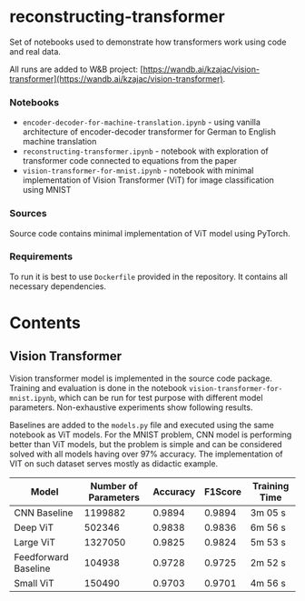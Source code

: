 # reconstructing-transformer

Set of notebooks used to demonstrate how transformers work using code and real data.

All runs are added to W&B project: [https://wandb.ai/kzajac/vision-transformer](https://wandb.ai/kzajac/vision-transformer).

### Notebooks

* `encoder-decoder-for-machine-translation.ipynb` - using vanilla architecture of encoder-decoder transformer for German to English machine translation
* `reconstructing-transformer.ipynb` - notebook with exploration of transformer code connected to equations from the paper
* `vision-transformer-for-mnist.ipynb` - notebook with minimal implementation of Vision Transformer (ViT) for image classification using MNIST

### Sources

Source code contains minimal implementation of ViT model using PyTorch. 

### Requirements

To run it is best to use `Dockerfile` provided in the repository. It contains all necessary dependencies.

# Contents

## Vision Transformer

Vision transformer model is implemented in the source code package. Training and evaluation is done in the notebook `vision-transformer-for-mnist.ipynb`,
which can be run for test purpose with different model parameters. Non-exhaustive experiments show following results.

Baselines are added to the `models.py` file and executed using the same notebook as ViT models. For the MNIST problem,
CNN model is performing better than ViT models, but the problem is simple and can be considered solved with all models 
having over 97% accuracy. The implementation of VIT on such dataset serves mostly as didactic example.

| Model                | Number of Parameters | Accuracy | F1Score | Training Time |
|----------------------|----------------------|----------|---------|---------------|
| CNN Baseline         | 1199882              | 0.9894   | 0.9894  | 3m 05 s       |
| Deep ViT             | 502346               | 0.9838   | 0.9836  | 6m 56 s       |
| Large ViT            | 1327050              | 0.9825   | 0.9824  | 5m 53 s       |
| Feedforward Baseline | 104938               | 0.9728   | 0.9725  | 2m 52 s       |
| Small ViT            | 150490               | 0.9703   | 0.9701  | 4m 56 s       |

